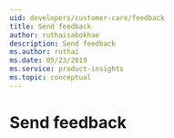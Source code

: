 ```yaml
---
uid: developers/customer-care/feedback
title: Send feedback  
author: ruthaisabokhae
description: Send feedback 
ms.author: ruthai
ms.date: 05/23/2019
ms.service: product-insights
ms.topic: conceptual
---
```


# Send feedback 